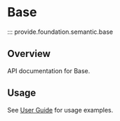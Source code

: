 # Base

::: provide.foundation.semantic.base

## Overview

API documentation for Base.

## Usage

See [User Guide](../../guide/index.md) for usage examples.
